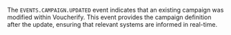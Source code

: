 The `EVENTS.CAMPAIGN.UPDATED` event indicates that an existing campaign was modified within Voucherify. This event provides the campaign definition after the update, ensuring that relevant systems are informed in real-time.